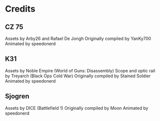 # Credits

## CZ 75
Assets by Arby26 and Rafael De Jongh
Originally compiled by YanKy700
Animated by speedonerd

## K31
Assets by Noble Empire (World of Guns: Disassembly)
Scope and optic rail by Treyarch (Black Ops Cold War)
Originally compiled by Stained Soldier
Animated by speedonerd

## Sjogren
Assets by DICE (Battlefield 1)
Originally compiled by Moon
Animated by speedonerd

